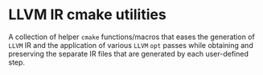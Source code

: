 # LLVM IR cmake utilities

A collection of helper `cmake` functions/macros that eases the generation of
`LLVM` IR and the application of various `LLVM` `opt` passes while obtaining and
preserving the separate IR files that are generated by each user-defined step.

